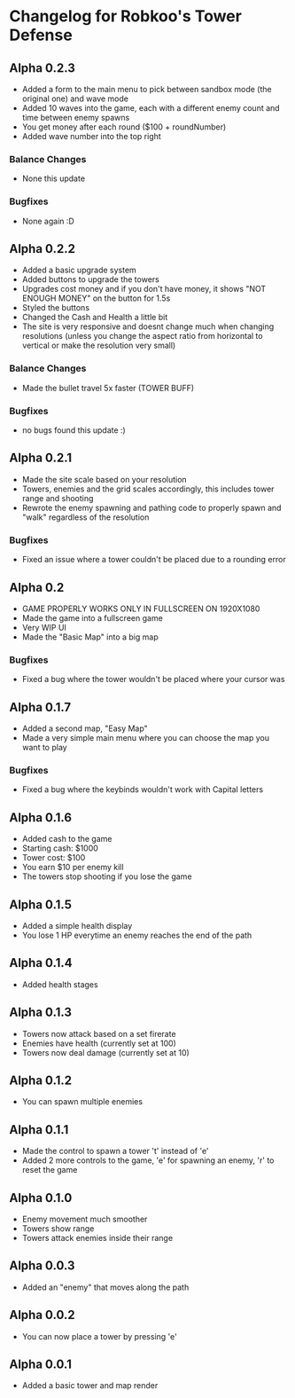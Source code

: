 # Changelog for Robkoo's Tower Defense

## Alpha 0.2.3
- Added a form to the main menu to pick between sandbox mode (the original one) and wave mode
- Added 10 waves into the game, each with a different enemy count and time between enemy spawns
- You get money after each round ($100 + roundNumber)
- Added wave number into the top right

### Balance Changes
- None this update

### Bugfixes
- None again :D

## Alpha 0.2.2
- Added a basic upgrade system
- Added buttons to upgrade the towers
- Upgrades cost money and if you don't have money, it shows "NOT ENOUGH MONEY" on the button for 1.5s
- Styled the buttons
- Changed the Cash and Health a little bit
- The site is very responsive and doesnt change much when changing resolutions (unless you change the aspect ratio from horizontal to vertical or make the resolution very small)

### Balance Changes
- Made the bullet travel 5x faster (TOWER BUFF)

### Bugfixes
- no bugs found this update :)

## Alpha 0.2.1
- Made the site scale based on your resolution
- Towers, enemies and the grid scales accordingly, this includes tower range and shooting
- Rewrote the enemy spawning and pathing code to properly spawn and "walk" regardless of the resolution

### Bugfixes
- Fixed an issue where a tower couldn't be placed due to a rounding error

## Alpha 0.2
- GAME PROPERLY WORKS ONLY IN FULLSCREEN ON 1920X1080
- Made the game into a fullscreen game
- Very WIP UI
- Made the "Basic Map" into a big map

### Bugfixes
- Fixed a bug where the tower wouldn't be placed where your cursor was

## Alpha 0.1.7
- Added a second map, "Easy Map"
- Made a very simple main menu where you can choose the map you want to play

### Bugfixes
- Fixed a bug where the keybinds wouldn't work with Capital letters

## Alpha 0.1.6
- Added cash to the game
- Starting cash: $1000
- Tower cost: $100
- You earn $10 per enemy kill
- The towers stop shooting if you lose the game

## Alpha 0.1.5
- Added a simple health display
- You lose 1 HP everytime an enemy reaches the end of the path

## Alpha 0.1.4
- Added health stages

## Alpha 0.1.3
- Towers now attack based on a set firerate
- Enemies have health (currently set at 100)
- Towers now deal damage (currently set at 10)

## Alpha 0.1.2
- You can spawn multiple enemies

## Alpha 0.1.1
- Made the control to spawn a tower 't' instead of 'e'
- Added 2 more controls to the game, 'e' for spawning an enemy, 'r' to reset the game

## Alpha 0.1.0
- Enemy movement much smoother
- Towers show range
- Towers attack enemies inside their range

## Alpha 0.0.3
- Added an "enemy" that moves along the path

## Alpha 0.0.2
- You can now place a tower by pressing 'e'

## Alpha 0.0.1
- Added a basic tower and map render